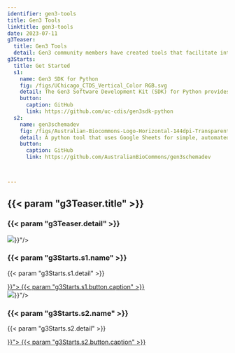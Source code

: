 ```yaml
---
identifier: gen3-tools
title: Gen3 Tools
linktitle: gen3-tools
date: 2023-07-11
g3Teaser:
  title: Gen3 Tools
  detail: Gen3 community members have created tools that facilitate interactions with a Gen3 Data Commons. These tools may be of use to users or operators.
g3Starts:
  title: Get Started
  s1:
    name: Gen3 SDK for Python
    fig: /figs/UChicago_CTDS_Vertical_Color RGB.svg
    detail: The Gen3 Software Development Kit (SDK) for Python provides classes and functions for handling common tasks when interacting with a Gen3 commons. It also exposes a Command Line Interface (CLI).  Created by the Center for Translational Data Science at the University of Chicago.
    button:
      caption: GitHub
      link: https://github.com/uc-cdis/gen3sdk-python
  s2:
    name: gen3schemadev
    fig: /figs/Australian-Biocommons-Logo-Horizontal-144dpi-Transparent.png
    detail: A python tool that uses Google Sheets for simple, automated and efficient dictionary development.  The Gen3 schema mapping library enables an automated workflow to edit, test, validate and publish Gen3 Data Dictionaries, using a google sheet as input.  Created by the Australian BioCommons.
    button:
      caption: GitHub
      link: https://github.com/AustralianBioCommons/gen3schemadev



---
```


<section class="g3-bg__solight">
   <h1 class="g3-text__center g3-space__padding-md-top-bottom">
      {{< param "g3Teaser.title" >}}
   </h1>
   <h3 class="g3-text__center g3-space__padding-md-left g3-space__padding-md-bottom">
      {{< param "g3Teaser.detail" >}}
   </h3>
</section>
<section>
  <div class="g3-inner-wrapper g3-space__padding-md-top g3-space__padding-lg-bottom g3-mb-space__padding-lg-top g3-mb-space__padding-lg-bottom">
    <div class="g3-table g3-space__margin-lg-bottom g3-mb-space__margin-lg-bottom">
      <div class="g3-col__50 g3-text__center g3-space__padding-sm-left-right">
        <img class="g3-row__10vh g3-space__margin-sm-bottom" src="{{< param "g3Starts.s1.fig" >}}"/>
        <h3 class="g3-space__margin-sm-bottom">
          {{< param "g3Starts.s1.name" >}}
        </h3>
        <p class="g3-space__margin-sm-bottom g3-text__desktop-left">
          {{< param "g3Starts.s1.detail" >}}
        </p>
        <a class="g3-button g3-button--primary g3-align__bottom" href="{{< param "g3Starts.s1.button.link" >}}">
          {{< param "g3Starts.s1.button.caption" >}}
        </a>
      </div>
      <div class="g3-table g3-space__margin-lg-bottom g3-mb-space__margin-lg-bottom">
        <div class="g3-col__50 g3-text__center g3-space__padding-sm-left-right">
          <img class="g3-row__10vh g3-space__margin-sm-bottom" src="{{< param "g3Starts.s2.fig" >}}"/>
          <h3 class="g3-space__margin-sm-bottom">
            {{< param "g3Starts.s2.name" >}}
          </h3>
          <p class="g3-space__margin-sm-bottom g3-text__desktop-left">
            {{< param "g3Starts.s2.detail" >}}
          </p>
          <a class="g3-button g3-button--primary g3-align__bottom" href="{{< param "g3Starts.s1.button.link" >}}">
            {{< param "g3Starts.s2.button.caption" >}}
          </a>
        </div>
    </div>
    </div>
  </div>
</section>
